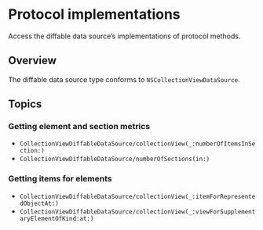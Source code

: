 # Protocol implementations

Access the diffable data source’s implementations of protocol methods.

## Overview

The diffable data source type conforms to `NSCollectionViewDataSource`.

## Topics

### Getting element and section metrics

- ``CollectionViewDiffableDataSource/collectionView(_:numberOfItemsInSection:)``
- ``CollectionViewDiffableDataSource/numberOfSections(in:)``

### Getting items for elements

- ``CollectionViewDiffableDataSource/collectionView(_:itemForRepresentedObjectAt:)``
- ``CollectionViewDiffableDataSource/collectionView(_:viewForSupplementaryElementOfKind:at:)``

